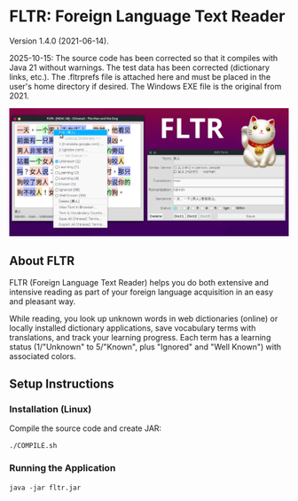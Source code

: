 # FLTR: Foreign Language Text Reader

Version 1.4.0 (2021-06-14). 

2025-10-15: The source code has been corrected so that it compiles with Java 21 without warnings. The test data has been corrected (dictionary links, etc.). The .fltrprefs file is attached here and must be placed in the user's home directory if desired. The Windows EXE file is the original from 2021.

![Screenshot](fltr_screenshot.png)

## About FLTR

FLTR (Foreign Language Text Reader) helps you do both extensive and intensive reading as part of your foreign language acquisition in an easy and pleasant way.

While reading, you look up unknown words in web dictionaries (online) or locally installed dictionary applications, save vocabulary terms with translations, and track your learning progress. Each term has a learning status (1/"Unknown" to 5/"Known", plus "Ignored" and "Well Known") with associated colors.

## Setup Instructions

### Installation (Linux)

Compile the source code and create JAR:
   ```
   ./COMPILE.sh
   ```

### Running the Application

   ```
   java -jar fltr.jar
   ```
